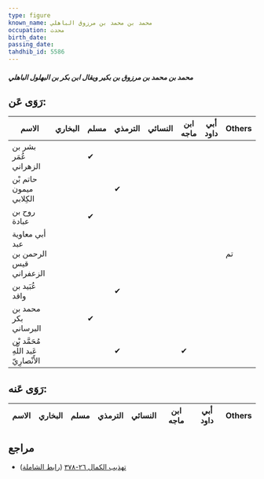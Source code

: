 ```yaml
---
type: figure
known_name: محمد بن محمد بن مرزوق الباهلي
occupation: محدث
birth_date:
passing_date:
tahdhib_id: 5586
---
```

##### محمد بن محمد بن مرزوق بن بكير ويقال ابن بكر بن البهلول الباهلي

## رَوَى عَن:
| الاسم                                  | البخاري | مسلم | الترمذي | النسائي | ابن ماجه | أبي داود | Others |
| -------------------------------------- | ------- | ---- | ------- | ------- | -------- | -------- | ------ |
| بشر بن عُمَر الزهراني                  |         | ✔    |         |         |          |          |        |
| حاتم بْن ميمون الكِلابي                |         |      | ✔       |         |          |          |        |
| روح بن عبادة                           |         | ✔    |         |         |          |          |        |
| أبي معاوية عبد الرحمن بن قيس الزعفراني |         |      |         |         |          |          | تم     |
| عُبَيد بن واقد                         |         |      | ✔       |         |          |          |        |
| محمد بن بكر البرساني                   |         | ✔    |         |         |          |          |        |
| مُحَمَّد بْن عَبد اللَّهِ الأَنْصارِيّ |         |      | ✔       |         | ✔        |          |        |
## رَوَى عَنه:
| الاسم | البخاري | مسلم | الترمذي | النسائي | ابن ماجه | أبي داود | Others |
| ----- | ------- | ---- | ------- | ------- | -------- | -------- | ------ |
## مراجع
- [تهذيب الكمال ٢٦-٣٧٨](obsidian://open?vault=Tahdhib-al-Kamal&file=Figures/٥٥٨٦-محمد%20بن%20محمد%20بن%20مرزوق%20بن%20بكير%20ويقال%20ابن%20بكر%20بن%20البهلول%20الباهلي) ([رابط الشاملة](https://shamela.ws/book/3722/14126))